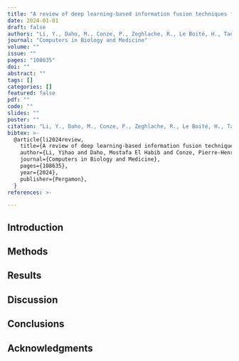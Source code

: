 ```yaml
---
title: "A review of deep learning-based information fusion techniques for multimodal medical image classification"
date: 2024-01-01
draft: false
authors: "Li, Y., Daho, M., Conze, P., Zeghlache, R., Le Boité, H., Tadayoni, R., Cochener, B., Lamard, M., & Quellec, G."
journal: "Computers in Biology and Medicine"
volume: ""
issue: ""
pages: "108635"
doi: ""
abstract: ""
tags: []
categories: []
featured: false
pdf: ""
code: ""
slides: ""
poster: ""
citation: "Li, Y., Daho, M., Conze, P., Zeghlache, R., Le Boité, H., Tadayoni, R., Cochener, B., Lamard, M., and Quellec, G. (2024). A review of deep learning-based information fusion techniques for multimodal medical image classification. Computers in Biology and Medicine."
bibtex: >-
  @article{li2024review,
    title={A review of deep learning-based information fusion techniques for multimodal medical image classification},
    author={Li, Yihao and Daho, Mostafa El Habib and Conze, Pierre-Henri and Zeghlache, Rachid and Le Boité, Hugo and Tadayoni, Ramin and Cochener, Béatrice and Lamard, Mathieu and Quellec, Gwenolé},
    journal={Computers in Biology and Medicine},
    pages={108635},
    year={2024},
    publisher={Pergamon},
  }
references: >-

---
```


## Introduction

## Methods

## Results

## Discussion

## Conclusions

## Acknowledgments
